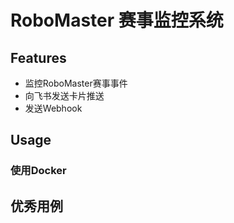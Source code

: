 # RoboMaster 赛事监控系统

## Features
- 监控RoboMaster赛事事件
- 向飞书发送卡片推送
- 发送Webhook

## Usage
### 使用Docker



## 优秀用例